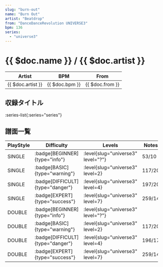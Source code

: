 ```yaml
---
slug: "burn-out"
name: "Burn Out"
artist: "Beatdrop"
from: "DanceDanceRevolution UNIVERSE3"
bpm: 136
series:
  - "universe3"
---
```


# {{ $doc.name }} / {{ $doc.artist }}

|Artist|BPM|From|
|------|---|----|
|{{ $doc.artist }}|{{ $doc.bpm }}|{{ $doc.from }}|

## 収録タイトル

:series-list{:series="series"}

## 譜面一覧

|PlayStyle|Difficulty|Levels|Notes|Movie|
|---------|----------|------|-----|-----|
|SINGLE| :badge[BEGINNER]{type="info"}|<div class="field is-grouped is-grouped-multiline"> :level{slug="universe3" level="?"}</div>|53/10||
|SINGLE| :badge[BASIC]{type="warning"}|<div class="field is-grouped is-grouped-multiline"> :level{slug="universe3" level=2}</div>|117/20||
|SINGLE| :badge[DIFFICULT]{type="danger"}|<div class="field is-grouped is-grouped-multiline"> :level{slug="universe3" level=4}</div>|197/20||
|SINGLE| :badge[EXPERT]{type="success"}|<div class="field is-grouped is-grouped-multiline"> :level{slug="universe3" level=7}</div>|259/14||
|DOUBLE| :badge[BEGINNER]{type="info"}|<div class="field is-grouped is-grouped-multiline"> :level{slug="universe3" level="?"}</div>|||
|DOUBLE| :badge[BASIC]{type="warning"}|<div class="field is-grouped is-grouped-multiline"> :level{slug="universe3" level=2}</div>|117/20||
|DOUBLE| :badge[DIFFICULT]{type="danger"}|<div class="field is-grouped is-grouped-multiline"> :level{slug="universe3" level=4}</div>|196/17||
|DOUBLE| :badge[EXPERT]{type="success"}|<div class="field is-grouped is-grouped-multiline"> :level{slug="universe3" level=7}</div>|259/14||
